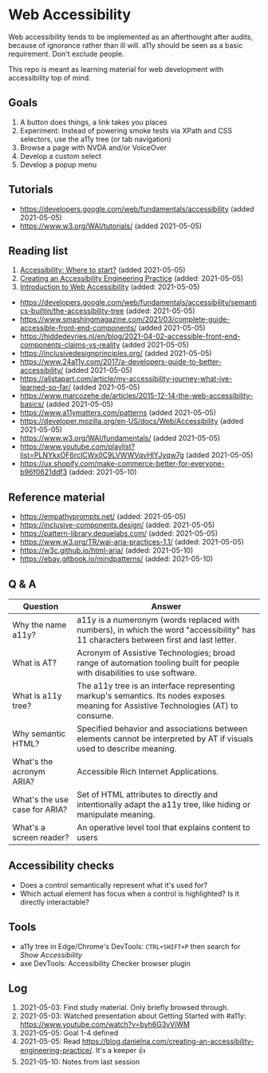 # Web Accessibility

Web accessibility tends to be implemented as an afterthought after audits, because of ignorance rather than ill will. a11y should be seen as a basic requirement. Don't exclude people.

This repo is meant as learning material for web development with accessibility top of mind.

## Goals

1. A button does things, a link takes you places
2. Experiment: Instead of powering smoke tests via XPath and CSS selectors, use the a11y tree (or tab navigation)
3. Browse a page with NVDA and/or VoiceOver
4. Develop a custom select
5. Develop a popup menu

## Tutorials

- https://developers.google.com/web/fundamentals/accessibility  (added 2021-05-05)
- https://www.w3.org/WAI/tutorials/ (added 2021-05-05)

## Reading list

1. [Accessibility: Where to start?](https://www.youtube.com/watch?v=byh6G3vViWM) (added 2021-05-05)
2. [Creating an Accessibility Engineering Practice](https://blog.danielna.com/creating-an-accessibility-engineering-practice/) (added: 2021-05-05)
3. [Introduction to Web Accessibility](https://webaim.org/intro/) (added: 2021-05-05)

- https://developers.google.com/web/fundamentals/accessibility/semantics-builtin/the-accessibility-tree (added: 2021-05-05)
- https://www.smashingmagazine.com/2021/03/complete-guide-accessible-front-end-components/ (added 2021-05-05)
- https://hiddedevries.nl/en/blog/2021-04-02-accessible-front-end-components-claims-vs-reality (added 2021-05-05)
- https://inclusivedesignprinciples.org/ (added 2021-05-05)
- https://www.24a11y.com/2017/a-developers-guide-to-better-accessibility/ (added 2021-05-05)
- https://alistapart.com/article/my-accessibility-journey-what-ive-learned-so-far/ (added 2021-05-05)
- https://www.marcozehe.de/articles/2015-12-14-the-web-accessibility-basics/ (added 2021-05-05)
- https://www.a11ymatters.com/patterns (added 2021-05-05)
- https://developer.mozilla.org/en-US/docs/Web/Accessibility (added 2021-05-05)
- https://www.w3.org/WAI/fundamentals/ (added 2021-05-05)
- https://www.youtube.com/playlist?list=PLNYkxOF6rcICWx0C9LVWWVqvHlYJyqw7g (added 2021-05-05)
- https://ux.shopify.com/make-commerce-better-for-everyone-b96f0621ddf3 (added: 2021-05-10)

## Reference material

- https://empathyprompts.net/ (added: 2021-05-05)
- https://inclusive-components.design/ (added: 2021-05-05)
- https://pattern-library.dequelabs.com/ (added: 2021-05-05)
- https://www.w3.org/TR/wai-aria-practices-1.1/ (added: 2021-05-05)
- https://w3c.github.io/html-aria/ (added: 2021-05-10)
- https://ebay.gitbook.io/mindpatterns/ (added: 2021-05-10)

## Q & A

| Question | Answer |
| - | - |
| Why the name a11y? | a11y is a numeronym (words replaced with numbers), in which the word "accessibility" has 11 characters between first and last letter. |
| What is AT? | Acronym of Assistive Technologies; broad range of automation tooling built for people with disabilities to use software. |
| What is a11y tree? | The a11y tree is an interface representing markup's semantics. Its nodes exposes meaning for Assistive Technologies (AT) to consume. |
| Why semantic HTML? | Specified behavior and associations between elements cannot be interpreted by AT if visuals used to describe meaning. |
| What's the acronym ARIA? | Accessible Rich Internet Applications. |
| What's the use case for ARIA? | Set of HTML attributes to directly and intentionally adapt the a11y tree, like hiding or manipulate meaning. |
| What's a screen reader? | An operative level tool that explains content to users |

## Accessibility checks

- Does a control semantically represent what it's used for?
- Which actual element has focus when a control is highlighted? Is it directly interactable?

## Tools

- a11y tree in Edge/Chrome's DevTools: `CTRL+SHIFT+P` then search for _Show Accessibility_
- axe DevTools: Accessibility Checker browser plugin

## Log

1. 2021-05-03: Find study material. Only briefly browsed through.
2. 2021-05-03: Watched presentation about Getting Started with #a11y: https://www.youtube.com/watch?v=byh6G3vViWM
3. 2021-05-05: Goal 1-4 defined
4. 2021-05-05: Read https://blog.danielna.com/creating-an-accessibility-engineering-practice/. It's a keeper 👍
5. 2021-05-10: Notes from last session
